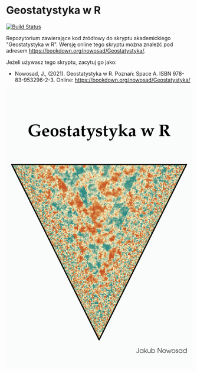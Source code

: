# Geostatystyka w R

[![Build Status](https://travis-ci.org/Nowosad/geostat_book.svg?branch=master)](https://travis-ci.org/Nowosad/geostat_book)

Repozytorium zawierające kod źródłowy do skryptu akademickiego "Geostatystyka w R".
Wersję online tego skryptu można znaleźć pod adresem https://bookdown.org/nowosad/Geostatystyka/.

Jeżeli używasz tego skryptu, zacytuj go jako:

- Nowosad, J., (2021). Geostatystyka w R. Poznań: Space A. ISBN 978-83-953296-2-3. Online:
https://bookdown.org/nowosad/Geostatystyka/

<a href="https://bookdown.org/nowosad/Geostatystyka/" rel="">![Cover](https://raw.githubusercontent.com/Nowosad/geostat_book/master/Rfigs/book_cover3.png)</a>
